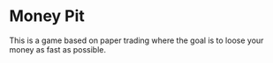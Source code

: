 # Money Pit

This is a game based on paper trading where the goal is to loose your money as fast as possible.